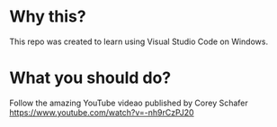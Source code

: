 # Why this?
This repo was created to learn using Visual Studio Code on Windows.

# What you should do?
Follow the amazing YouTube videao published by Corey Schafer  
https://www.youtube.com/watch?v=-nh9rCzPJ20
